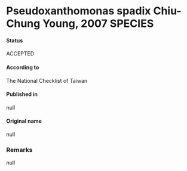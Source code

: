 Pseudoxanthomonas spadix Chiu-Chung Young, 2007 SPECIES
=======

#### Status
ACCEPTED

#### According to
The National Checklist of Taiwan

#### Published in
null

#### Original name
null

### Remarks
null
